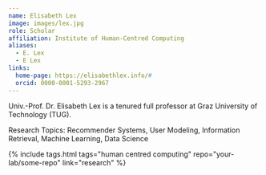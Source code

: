 ```yaml
---
name: Elisabeth Lex
image: images/lex.jpg
role: Scholar
affiliation: Institute of Human-Centred Computing
aliases:
  - E. Lex
  - E Lex
links:
  home-page: https://elisabethlex.info/#
  orcid: 0000-0001-5293-2967
---
```


Univ.-Prof. Dr. Elisabeth Lex is a tenured full professor at Graz University of Technology (TUG).

Research Topics: Recommender Systems, User Modeling, Information Retrieval, Machine Learning, Data Science

{%
  include tags.html
  tags="human centred computing"
  repo="your-lab/some-repo"
  link="research"
%}